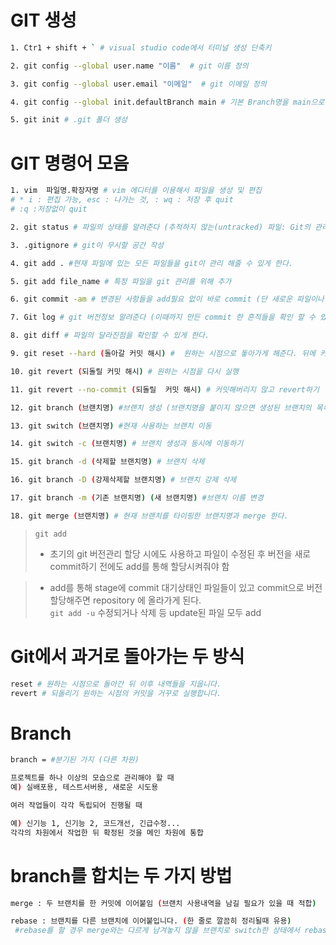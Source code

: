 # GIT 생성

```Bash
1. Ctr1 + shift + ` # visual studio code에서 터미널 생성 단축키

2. git config --global user.name "이름"  # git 이름 정의

3. git config --global user.email "이메일"  # git 이메일 정의

4. git config --global init.defaultBranch main # 기본 Branch명을 main으로 바꿔준다.

5. git init # .git 폴더 생성
```

# GIT 명령어 모음

```Bash
1. vim  파일명.확장자명 # vim 에디터를 이용해서 파일을 생성 및 편집
# * i : 편집 가능, esc : 나가는 것, : wq : 저장 후 quit
# :q :저장없이 quit

2. git status # 파일의 상태를 알려준다 (추적하지 않는(untracked) 파일: Git의 관리에 들어간 적 없는 파일

3. .gitignore # git이 무시할 공간 작성

4. git add . #현재 파일에 있는 모든 파일들을 git이 관리 해줄 수 있게 한다.

5. git add file_name # 특정 파일을 git 관리를 위해 추가

6. git commit -am # 변경된 사항들을 add필요 없이 바로 commit (단 새로운 파일이나 버전이 있을 경우 별도의 add필요)

7. Git log # git 버전정보 알려준다 (이때까지 만든 commit 한 흔적들을 확인 할 수 있다.)

8. git diff # 파일의 달라진점을 확인할 수 있게 한다.

9. git reset --hard (돌아갈 커밋 해시) #  원하는 시점으로 돟아가게 해준다. 뒤에 커밋 해시가 없으면 마지막 커밋을 가리킴

10. git revert (되돌릴 커밋 해시) # 원하는 시점을 다시 실행

11. git revert --no-commit (되돌릴  커밋 해시) # 커밋해버리지 않고 revert하기

12. git branch (브랜치명) #브랜치 생성 (브랜치명을 붙이지 않으면 생성된 브랜치의 목록을 확인 할 수 있다.)

13. git switch (브랜치명) #현재 사용하는 브랜치 이동

14. git switch -c (브랜치명) # 브랜치 생성과 동시에 이동하기

15. git branch -d (삭제할 브랜치명) # 브랜치 삭제

16. git branch -D (강제삭제할 브랜치명) # 브랜치 강제 삭제

17. git branch -m (기존 브랜치명) (새 브랜치명) #브랜치 이름 변경

18. git merge (브랜치명) # 현재 브랜치를 타이핑한 브랜치명과 merge 한다.
```

> `git add`
>
> - 초기의 git 버전관리 할당 시에도 사용하고 파일이 수정된 후 버전을 새로 commit하기 전에도 add를 통해 할당시켜줘야 함

> - add를 통해 stage에 commit 대기상태인 파일들이 있고 commit으로 버전 할당해주면 repository 에 올라가게 된다.  
>   `git add -u` 수정되거나 삭제 등 update된 파일 모두 add

# Git에서 과거로 돌아가는 두 방식

```Bash
reset # 원하는 시점으로 돌아간 뒤 이후 내역들을 지웁니다.
revert # 되돌리기 원하는 시점의 커밋을 거꾸로 실행합니다.
```

# Branch

```bash
branch = #분기된 가지 (다른 차원)

프로젝트를 하나 이상의 모습으로 관리해야 할 때
예) 실배포용, 테스트서버용, 새로운 시도용

여러 작업들이 각각 독립되어 진행될 때

예) 신기능 1, 신기능 2, 코드개선, 긴급수정...
각각의 차원에서 작업한 뒤 확정된 것을 메인 차원에 통합
```

# branch를 합치는 두 가지 방법

```bash
merge : 두 브랜치를 한 커밋에 이어붙임 (브랜치 사용내역을 남길 필요가 있을 때 적합)

rebase : 브랜치를 다른 브랜치에 이어붙입니다. (한 줄로 깔끔히 정리될때 유용)
 #rebase를 할 경우 merge와는 다르게 남겨놓지 않을 브랜치로 switch한 상태에서 rebase를 한 이후 두 브랜치를 merge를 해줘야 한다. 그 이후 남겨놓지 않을 브랜치를 삭제한다.
```
